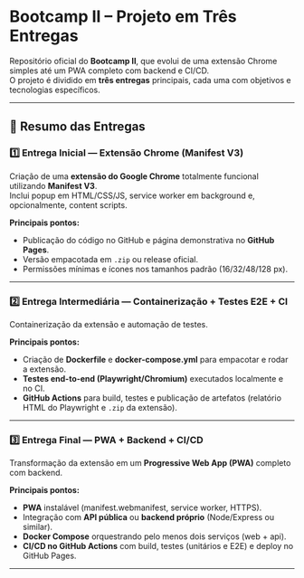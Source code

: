 # Bootcamp II – Projeto em Três Entregas

Repositório oficial do **Bootcamp II**, que evolui de uma extensão Chrome simples até um PWA completo com backend e CI/CD.  
O projeto é dividido em **três entregas** principais, cada uma com objetivos e tecnologias específicos.

---

## 📌 Resumo das Entregas

### 1️⃣ Entrega Inicial — Extensão Chrome (Manifest V3)
Criação de uma **extensão do Google Chrome** totalmente funcional utilizando **Manifest V3**.  
Inclui popup em HTML/CSS/JS, service worker em background e, opcionalmente, content scripts.

**Principais pontos:**
- Publicação do código no GitHub e página demonstrativa no **GitHub Pages**.  
- Versão empacotada em `.zip` ou release oficial.  
- Permissões mínimas e ícones nos tamanhos padrão (16/32/48/128 px).

---

### 2️⃣ Entrega Intermediária — Containerização + Testes E2E + CI
Containerização da extensão e automação de testes.

**Principais pontos:**
- Criação de **Dockerfile** e **docker-compose.yml** para empacotar e rodar a extensão.  
- **Testes end-to-end (Playwright/Chromium)** executados localmente e no CI.  
- **GitHub Actions** para build, testes e publicação de artefatos (relatório HTML do Playwright e `.zip` da extensão).

---

### 3️⃣ Entrega Final — PWA + Backend + CI/CD
Transformação da extensão em um **Progressive Web App (PWA)** completo com backend.

**Principais pontos:**
- **PWA** instalável (manifest.webmanifest, service worker, HTTPS).  
- Integração com **API pública** ou **backend próprio** (Node/Express ou similar).  
- **Docker Compose** orquestrando pelo menos dois serviços (web + api).  
- **CI/CD no GitHub Actions** com build, testes (unitários e E2E) e deploy no GitHub Pages.

---


